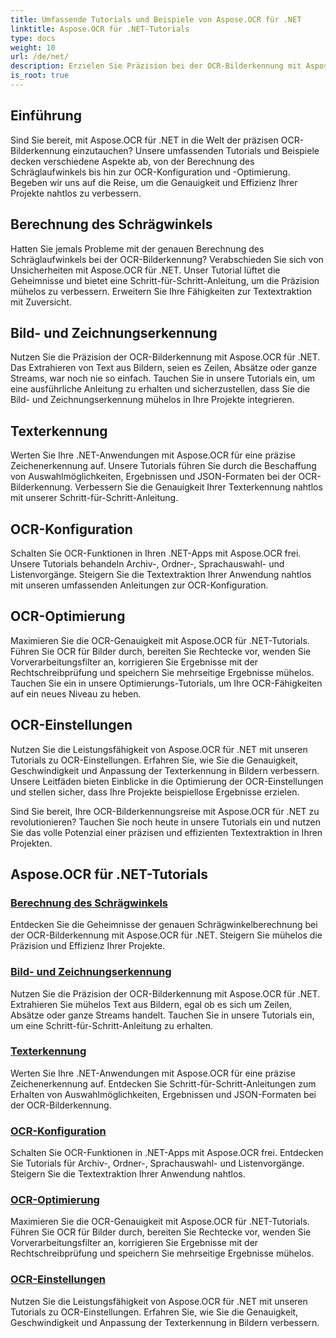 ```yaml
---
title: Umfassende Tutorials und Beispiele von Aspose.OCR für .NET
linktitle: Aspose.OCR für .NET-Tutorials
type: docs
weight: 10
url: /de/net/
description: Erzielen Sie Präzision bei der OCR-Bilderkennung mit Aspose.OCR für .NET. Entdecken Sie Tutorials zur Berechnung des Schräglaufwinkels, zur Texterkennung, zur OCR-Konfiguration und zur Optimierung.
is_root: true
---
```


## Einführung

Sind Sie bereit, mit Aspose.OCR für .NET in die Welt der präzisen OCR-Bilderkennung einzutauchen? Unsere umfassenden Tutorials und Beispiele decken verschiedene Aspekte ab, von der Berechnung des Schräglaufwinkels bis hin zur OCR-Konfiguration und -Optimierung. Begeben wir uns auf die Reise, um die Genauigkeit und Effizienz Ihrer Projekte nahtlos zu verbessern.

## Berechnung des Schrägwinkels

Hatten Sie jemals Probleme mit der genauen Berechnung des Schräglaufwinkels bei der OCR-Bilderkennung? Verabschieden Sie sich von Unsicherheiten mit Aspose.OCR für .NET. Unser Tutorial lüftet die Geheimnisse und bietet eine Schritt-für-Schritt-Anleitung, um die Präzision mühelos zu verbessern. Erweitern Sie Ihre Fähigkeiten zur Textextraktion mit Zuversicht.

## Bild- und Zeichnungserkennung

Nutzen Sie die Präzision der OCR-Bilderkennung mit Aspose.OCR für .NET. Das Extrahieren von Text aus Bildern, seien es Zeilen, Absätze oder ganze Streams, war noch nie so einfach. Tauchen Sie in unsere Tutorials ein, um eine ausführliche Anleitung zu erhalten und sicherzustellen, dass Sie die Bild- und Zeichnungserkennung mühelos in Ihre Projekte integrieren.

## Texterkennung

Werten Sie Ihre .NET-Anwendungen mit Aspose.OCR für eine präzise Zeichenerkennung auf. Unsere Tutorials führen Sie durch die Beschaffung von Auswahlmöglichkeiten, Ergebnissen und JSON-Formaten bei der OCR-Bilderkennung. Verbessern Sie die Genauigkeit Ihrer Texterkennung nahtlos mit unserer Schritt-für-Schritt-Anleitung.

## OCR-Konfiguration

Schalten Sie OCR-Funktionen in Ihren .NET-Apps mit Aspose.OCR frei. Unsere Tutorials behandeln Archiv-, Ordner-, Sprachauswahl- und Listenvorgänge. Steigern Sie die Textextraktion Ihrer Anwendung nahtlos mit unseren umfassenden Anleitungen zur OCR-Konfiguration.

## OCR-Optimierung

Maximieren Sie die OCR-Genauigkeit mit Aspose.OCR für .NET-Tutorials. Führen Sie OCR für Bilder durch, bereiten Sie Rechtecke vor, wenden Sie Vorverarbeitungsfilter an, korrigieren Sie Ergebnisse mit der Rechtschreibprüfung und speichern Sie mehrseitige Ergebnisse mühelos. Tauchen Sie ein in unsere Optimierungs-Tutorials, um Ihre OCR-Fähigkeiten auf ein neues Niveau zu heben.

## OCR-Einstellungen

Nutzen Sie die Leistungsfähigkeit von Aspose.OCR für .NET mit unseren Tutorials zu OCR-Einstellungen. Erfahren Sie, wie Sie die Genauigkeit, Geschwindigkeit und Anpassung der Texterkennung in Bildern verbessern. Unsere Leitfäden bieten Einblicke in die Optimierung der OCR-Einstellungen und stellen sicher, dass Ihre Projekte beispiellose Ergebnisse erzielen.

Sind Sie bereit, Ihre OCR-Bilderkennungsreise mit Aspose.OCR für .NET zu revolutionieren? Tauchen Sie noch heute in unsere Tutorials ein und nutzen Sie das volle Potenzial einer präzisen und effizienten Textextraktion in Ihren Projekten.

## Aspose.OCR für .NET-Tutorials
### [Berechnung des Schrägwinkels](./skew-angle-calculation/)
Entdecken Sie die Geheimnisse der genauen Schrägwinkelberechnung bei der OCR-Bilderkennung mit Aspose.OCR für .NET. Steigern Sie mühelos die Präzision und Effizienz Ihrer Projekte.
### [Bild- und Zeichnungserkennung](./image-and-drawing-recognition/)
Nutzen Sie die Präzision der OCR-Bilderkennung mit Aspose.OCR für .NET. Extrahieren Sie mühelos Text aus Bildern, egal ob es sich um Zeilen, Absätze oder ganze Streams handelt. Tauchen Sie in unsere Tutorials ein, um eine Schritt-für-Schritt-Anleitung zu erhalten.
### [Texterkennung](./text-recognition/)
Werten Sie Ihre .NET-Anwendungen mit Aspose.OCR für eine präzise Zeichenerkennung auf. Entdecken Sie Schritt-für-Schritt-Anleitungen zum Erhalten von Auswahlmöglichkeiten, Ergebnissen und JSON-Formaten bei der OCR-Bilderkennung.
### [OCR-Konfiguration](./ocr-configuration/)
Schalten Sie OCR-Funktionen in .NET-Apps mit Aspose.OCR frei. Entdecken Sie Tutorials für Archiv-, Ordner-, Sprachauswahl- und Listenvorgänge. Steigern Sie die Textextraktion Ihrer Anwendung nahtlos.
### [OCR-Optimierung](./ocr-optimization/)
Maximieren Sie die OCR-Genauigkeit mit Aspose.OCR für .NET-Tutorials. Führen Sie OCR für Bilder durch, bereiten Sie Rechtecke vor, wenden Sie Vorverarbeitungsfilter an, korrigieren Sie Ergebnisse mit der Rechtschreibprüfung und speichern Sie mehrseitige Ergebnisse mühelos.
### [OCR-Einstellungen](./ocr-settings/)
Nutzen Sie die Leistungsfähigkeit von Aspose.OCR für .NET mit unseren Tutorials zu OCR-Einstellungen. Erfahren Sie, wie Sie die Genauigkeit, Geschwindigkeit und Anpassung der Texterkennung in Bildern verbessern.
